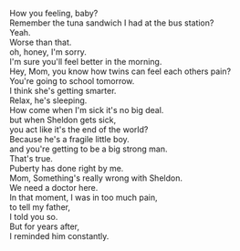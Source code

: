 


How you feeling, baby?    
Remember the tuna sandwich I had at the bus station?    
Yeah.    
Worse than that.    
oh, honey, I'm sorry.    
I'm sure you'll feel better in the morning.    
Hey, Mom, you know how twins can feel each others pain?    
You're going to school tomorrow.    
I think she's getting smarter.    
Relax, he's sleeping.    
How come when I'm sick it's no big deal.        
but when Sheldon gets sick,            
you act like it's the end of the world?    
Because he's a fragile little boy.    
and you're getting to be a big strong man.    
That's true.    
Puberty has done right by me.    
Mom, Something's really wrong with Sheldon.    
We need a doctor here.    
In that moment, I was in too much pain,    
to tell my father,     
I told you so.    
But for years after,    
I reminded him constantly.    







